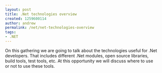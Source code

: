 ```yaml
---
layout: post
title: .Net technologies overview
created: 1259600114
author: andrew
permalink: /net/net-technologies-overview
tags:
- .NET
---
```

<p>On this gathering we are going to talk about the technologies useful for .Net developers. That includes different .Net modules, open source libraries, build tools, test tools, etc. At this opportunity we will discuss where to use or not to use these tools.</p>
